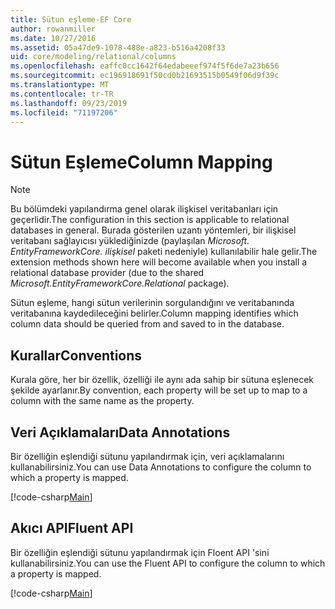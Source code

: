 ```yaml
---
title: Sütun eşleme-EF Core
author: rowanmiller
ms.date: 10/27/2016
ms.assetid: 05a47de9-1078-488e-a823-b516a4208f33
uid: core/modeling/relational/columns
ms.openlocfilehash: eaffc0cc1642f64edabeeef974f5f6de7a23b656
ms.sourcegitcommit: ec196918691f50cd0b21693515b0549f06d9f39c
ms.translationtype: MT
ms.contentlocale: tr-TR
ms.lasthandoff: 09/23/2019
ms.locfileid: "71197206"
---
```

# <a name="column-mapping"></a><span data-ttu-id="74f02-102">Sütun Eşleme</span><span class="sxs-lookup"><span data-stu-id="74f02-102">Column Mapping</span></span>

> [!NOTE]  
> <span data-ttu-id="74f02-103">Bu bölümdeki yapılandırma genel olarak ilişkisel veritabanları için geçerlidir.</span><span class="sxs-lookup"><span data-stu-id="74f02-103">The configuration in this section is applicable to relational databases in general.</span></span> <span data-ttu-id="74f02-104">Burada gösterilen uzantı yöntemleri, bir ilişkisel veritabanı sağlayıcısı yüklediğinizde (paylaşılan *Microsoft. EntityFrameworkCore. ilişkisel* paketi nedeniyle) kullanılabilir hale gelir.</span><span class="sxs-lookup"><span data-stu-id="74f02-104">The extension methods shown here will become available when you install a relational database provider (due to the shared *Microsoft.EntityFrameworkCore.Relational* package).</span></span>

<span data-ttu-id="74f02-105">Sütun eşleme, hangi sütun verilerinin sorgulandığını ve veritabanında veritabanına kaydedileceğini belirler.</span><span class="sxs-lookup"><span data-stu-id="74f02-105">Column mapping identifies which column data should be queried from and saved to in the database.</span></span>

## <a name="conventions"></a><span data-ttu-id="74f02-106">Kurallar</span><span class="sxs-lookup"><span data-stu-id="74f02-106">Conventions</span></span>

<span data-ttu-id="74f02-107">Kurala göre, her bir özellik, özelliği ile aynı ada sahip bir sütuna eşlenecek şekilde ayarlanır.</span><span class="sxs-lookup"><span data-stu-id="74f02-107">By convention, each property will be set up to map to a column with the same name as the property.</span></span>

## <a name="data-annotations"></a><span data-ttu-id="74f02-108">Veri Açıklamaları</span><span class="sxs-lookup"><span data-stu-id="74f02-108">Data Annotations</span></span>

<span data-ttu-id="74f02-109">Bir özelliğin eşlendiği sütunu yapılandırmak için, veri açıklamalarını kullanabilirsiniz.</span><span class="sxs-lookup"><span data-stu-id="74f02-109">You can use Data Annotations to configure the column to which a property is mapped.</span></span>

[!code-csharp[Main](../../../../samples/core/Modeling/DataAnnotations/Relational/Column.cs?highlight=13)]

## <a name="fluent-api"></a><span data-ttu-id="74f02-110">Akıcı API</span><span class="sxs-lookup"><span data-stu-id="74f02-110">Fluent API</span></span>

<span data-ttu-id="74f02-111">Bir özelliğin eşlendiği sütunu yapılandırmak için Floent API 'sini kullanabilirsiniz.</span><span class="sxs-lookup"><span data-stu-id="74f02-111">You can use the Fluent API to configure the column to which a property is mapped.</span></span>

[!code-csharp[Main](../../../../samples/core/Modeling/FluentAPI/Relational/Column.cs?highlight=11-13)]
